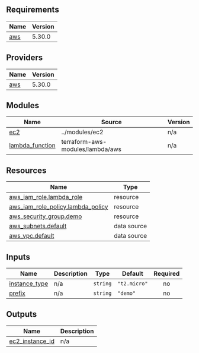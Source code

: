 ## Requirements

| Name | Version |
|------|---------|
| <a name="requirement_aws"></a> [aws](#requirement\_aws) | 5.30.0 |

## Providers

| Name | Version |
|------|---------|
| <a name="provider_aws"></a> [aws](#provider\_aws) | 5.30.0 |

## Modules

| Name | Source | Version |
|------|--------|---------|
| <a name="module_ec2"></a> [ec2](#module\_ec2) | ../modules/ec2 | n/a |
| <a name="module_lambda_function"></a> [lambda\_function](#module\_lambda\_function) | terraform-aws-modules/lambda/aws | n/a |

## Resources

| Name | Type |
|------|------|
| [aws_iam_role.lambda_role](https://registry.terraform.io/providers/hashicorp/aws/5.30.0/docs/resources/iam_role) | resource |
| [aws_iam_role_policy.lambda_policy](https://registry.terraform.io/providers/hashicorp/aws/5.30.0/docs/resources/iam_role_policy) | resource |
| [aws_security_group.demo](https://registry.terraform.io/providers/hashicorp/aws/5.30.0/docs/resources/security_group) | resource |
| [aws_subnets.default](https://registry.terraform.io/providers/hashicorp/aws/5.30.0/docs/data-sources/subnets) | data source |
| [aws_vpc.default](https://registry.terraform.io/providers/hashicorp/aws/5.30.0/docs/data-sources/vpc) | data source |

## Inputs

| Name | Description | Type | Default | Required |
|------|-------------|------|---------|:--------:|
| <a name="input_instance_type"></a> [instance\_type](#input\_instance\_type) | n/a | `string` | `"t2.micro"` | no |
| <a name="input_prefix"></a> [prefix](#input\_prefix) | n/a | `string` | `"demo"` | no |

## Outputs

| Name | Description |
|------|-------------|
| <a name="output_ec2_instance_id"></a> [ec2\_instance\_id](#output\_ec2\_instance\_id) | n/a |
